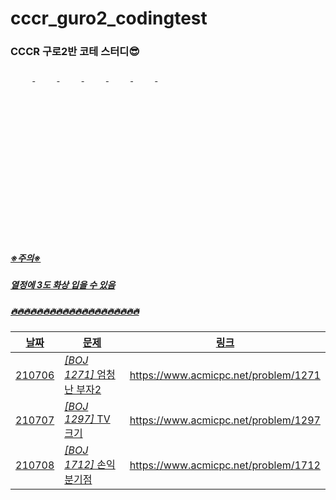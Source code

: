 # cccr_guro2_codingtest

### CCCR 구로2반 코테 스터디😎

<a href="https://github.com/zzerii">
<img src = "https://avatars.githubusercontent.com/u/61822411?v=4" width="7%" style="border-radius: 50%" />
<a href="https://github.com/parkbyungnam">
<img src = "https://avatars.githubusercontent.com/u/57394605?v=4" width="7%" style="border-radius: 50%" />
<a href="https://github.com/aboova">
<img src = "https://avatars.githubusercontent.com/u/57314841?v=4" width="7%" style="border-radius: 50%" />
<a href="https://github.com/BaekSeongTak">
<img src = "https://avatars.githubusercontent.com/u/86943528?v=4" width="7%" style="border-radius: 50%" />
<a href="https://github.com/ndiepray">
<img src = "https://avatars.githubusercontent.com/u/86943561?v=4" width="7%" style="border-radius: 50%" />
<a href="https://github.com/gmlwpfEh">
<img src = "https://avatars.githubusercontent.com/u/86943596?v=4" width="7%" style="border-radius: 50%" />
<a href="https://github.com/nxxxtyetdecided">
<img src = "https://avatars.githubusercontent.com/u/86827063?v=4" width="7%" style="border-radius: 50%" />



##### ※주의※

##### 열정에 3도 화상 입을 수 있음

##### 🔥🔥🔥🔥🔥🔥🔥🔥🔥🔥🔥🔥🔥🔥🔥🔥🔥🔥🔥🔥


| 날짜   | 문제                      | 링크                                 |
| ------ | ------------------------- | ------------------------------------ |
| 210706 | _[BOJ 1271]_ 엄청난 부자2 | https://www.acmicpc.net/problem/1271 |
| 210707 | _[BOJ 1297]_ TV 크기 | https://www.acmicpc.net/problem/1297 |
| 210708 | _[BOJ 1712]_ 손익분기점 | https://www.acmicpc.net/problem/1712 |
